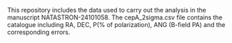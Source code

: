 This repository includes the data used to carry out the analysis in the manuscript NATASTRON-24101058. The cepA_2sigma.csv file contains the catalogue including RA, DEC, P(% of polarization), ANG (B-field PA) and the corresponding errors. 
